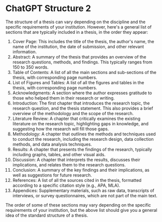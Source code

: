 # ChatGPT Structure 2

The structure of a thesis can vary depending on the discipline and the specific requirements of your institution. However, here's a general list of sections that are typically included in a thesis, in the order they appear:

1. Cover Page: This includes the title of the thesis, the author's name, the name of the institution, the date of submission, and other relevant information.
2. Abstract: A summary of the thesis that provides an overview of the research questions, methods, and findings. This typically ranges from 150 to 350 words.
3. Table of Contents: A list of all the main sections and sub-sections of the thesis, with corresponding page numbers.
4. List of Figures and Tables: A list of all the figures and tables in the thesis, with corresponding page numbers.
5. Acknowledgments: A section where the author expresses gratitude to those who helped them in their research or writing.
6. Introduction: The first chapter that introduces the research topic, the research question, and the thesis statement. This also provides a brief overview of the methodology and the scope of the research.
7. Literature Review: A chapter that critically examines the existing literature on the research topic, highlighting gaps in knowledge, and suggesting how the research will fill those gaps.
8. Methodology: A chapter that outlines the methods and techniques used to conduct the research, including the research design, data collection methods, and data analysis techniques.
9. Results: A chapter that presents the findings of the research, typically including graphs, tables, and other visual aids.
10. Discussion: A chapter that interprets the results, discusses their implications, and relates them to the research questions.
11. Conclusion: A summary of the key findings and their implications, as well as suggestions for future research.
12. References: A list of all the sources cited in the thesis, formatted according to a specific citation style (e.g., APA, MLA).
13. Appendices: Supplementary materials, such as raw data, transcripts of interviews, or survey questionnaires, which are not part of the main text.

The order of some of these sections may vary depending on the specific requirements of your institution, but the above list should give you a general idea of the standard structure of a thesis.
